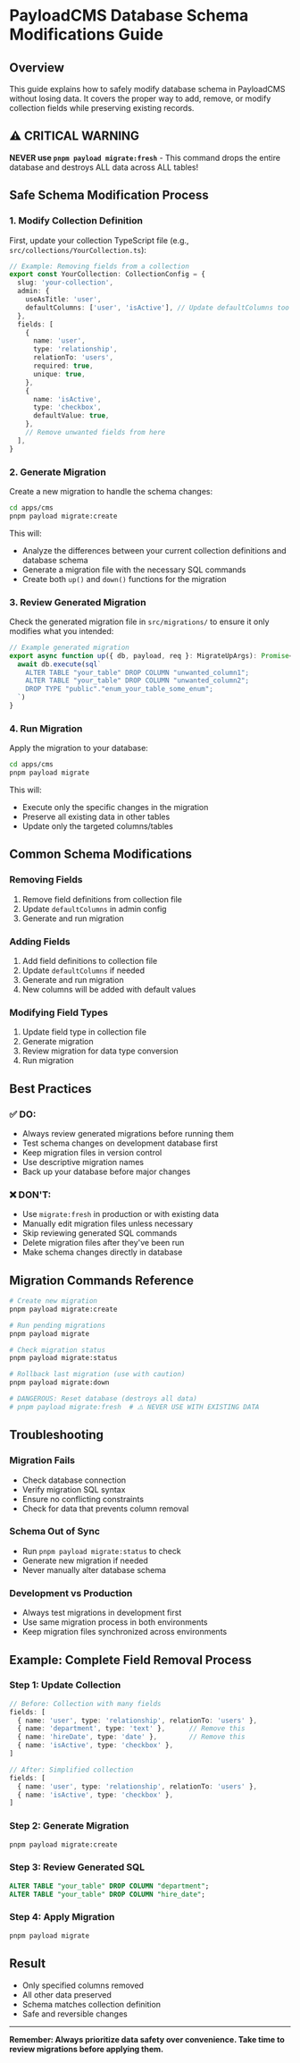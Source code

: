 # PayloadCMS Database Schema Modifications Guide

## Overview
This guide explains how to safely modify database schema in PayloadCMS without losing data. It covers the proper way to add, remove, or modify collection fields while preserving existing records.

## ⚠️ CRITICAL WARNING

**NEVER use `pnpm payload migrate:fresh`** - This command drops the entire database and destroys ALL data across ALL tables!

## Safe Schema Modification Process

### 1. Modify Collection Definition

First, update your collection TypeScript file (e.g., `src/collections/YourCollection.ts`):

```typescript
// Example: Removing fields from a collection
export const YourCollection: CollectionConfig = {
  slug: 'your-collection',
  admin: {
    useAsTitle: 'user',
    defaultColumns: ['user', 'isActive'], // Update defaultColumns too
  },
  fields: [
    {
      name: 'user',
      type: 'relationship',
      relationTo: 'users',
      required: true,
      unique: true,
    },
    {
      name: 'isActive',
      type: 'checkbox',
      defaultValue: true,
    },
    // Remove unwanted fields from here
  ],
}
```

### 2. Generate Migration

Create a new migration to handle the schema changes:

```bash
cd apps/cms
pnpm payload migrate:create
```

This will:
- Analyze the differences between your current collection definitions and database schema
- Generate a migration file with the necessary SQL commands
- Create both `up()` and `down()` functions for the migration

### 3. Review Generated Migration

Check the generated migration file in `src/migrations/` to ensure it only modifies what you intended:

```typescript
// Example generated migration
export async function up({ db, payload, req }: MigrateUpArgs): Promise<void> {
  await db.execute(sql`
    ALTER TABLE "your_table" DROP COLUMN "unwanted_column1";
    ALTER TABLE "your_table" DROP COLUMN "unwanted_column2";
    DROP TYPE "public"."enum_your_table_some_enum";
  `)
}
```

### 4. Run Migration

Apply the migration to your database:

```bash
cd apps/cms
pnpm payload migrate
```

This will:
- Execute only the specific changes in the migration
- Preserve all existing data in other tables
- Update only the targeted columns/tables

## Common Schema Modifications

### Removing Fields

1. Remove field definitions from collection file
2. Update `defaultColumns` in admin config
3. Generate and run migration

### Adding Fields

1. Add field definitions to collection file
2. Update `defaultColumns` if needed
3. Generate and run migration
4. New columns will be added with default values

### Modifying Field Types

1. Update field type in collection file
2. Generate migration
3. Review migration for data type conversion
4. Run migration

## Best Practices

### ✅ DO:
- Always review generated migrations before running them
- Test schema changes on development database first
- Keep migration files in version control
- Use descriptive migration names
- Back up your database before major changes

### ❌ DON'T:
- Use `migrate:fresh` in production or with existing data
- Manually edit migration files unless necessary
- Skip reviewing generated SQL commands
- Delete migration files after they've been run
- Make schema changes directly in database

## Migration Commands Reference

```bash
# Create new migration
pnpm payload migrate:create

# Run pending migrations
pnpm payload migrate

# Check migration status
pnpm payload migrate:status

# Rollback last migration (use with caution)
pnpm payload migrate:down

# DANGEROUS: Reset database (destroys all data)
# pnpm payload migrate:fresh  # ⚠️ NEVER USE WITH EXISTING DATA
```

## Troubleshooting

### Migration Fails
- Check database connection
- Verify migration SQL syntax
- Ensure no conflicting constraints
- Check for data that prevents column removal

### Schema Out of Sync
- Run `pnpm payload migrate:status` to check
- Generate new migration if needed
- Never manually alter database schema

### Development vs Production
- Always test migrations in development first
- Use same migration process in both environments
- Keep migration files synchronized across environments

## Example: Complete Field Removal Process

### Step 1: Update Collection
```typescript
// Before: Collection with many fields
fields: [
  { name: 'user', type: 'relationship', relationTo: 'users' },
  { name: 'department', type: 'text' },      // Remove this
  { name: 'hireDate', type: 'date' },        // Remove this
  { name: 'isActive', type: 'checkbox' },
]

// After: Simplified collection
fields: [
  { name: 'user', type: 'relationship', relationTo: 'users' },
  { name: 'isActive', type: 'checkbox' },
]
```

### Step 2: Generate Migration
```bash
pnpm payload migrate:create
```

### Step 3: Review Generated SQL
```sql
ALTER TABLE "your_table" DROP COLUMN "department";
ALTER TABLE "your_table" DROP COLUMN "hire_date";
```

### Step 4: Apply Migration
```bash
pnpm payload migrate
```

## Result
- Only specified columns removed
- All other data preserved
- Schema matches collection definition
- Safe and reversible changes

---

**Remember: Always prioritize data safety over convenience. Take time to review migrations before applying them.**

